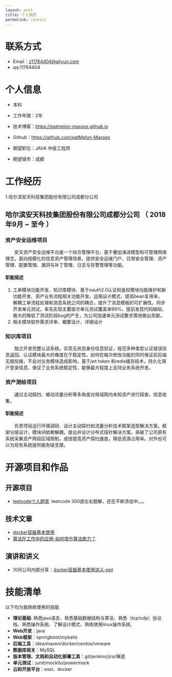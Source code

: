 ```yaml
---
layout: post
title: 个人简历
permalink: /yiezi/
---
```

# 联系方式


- Email：z11764404@aliyun.com
- qq:11764404


# 个人信息

 - 本科
 - 工作年限：2年
 - 技术博客：https://eatmelon-masses.github.io
 - Github：https://github.com/eatMelon-Masses 

 - 期望职位：JAVA 中级工程师
 - 期望城市：成都


# 工作经历
1.哈尔滨安天科技集团股份有限公司成都分公司

## 哈尔滨安天科技集团股份有限公司成都分公司 （ 2018年9月 ~ 至今 ）

### 资产安全运维项目 
&emsp;&emsp;安天资产安全运维平台是一个综合管理平台，基于叠加演进模型和可管理网络理念，面向规模化的信息资产管理场景，提供安全运维门户、日常安全管理、资产管理、配置管理、漏洞与补丁管理、日志与告警管理等功能。

#### 职能描述
1. 工单模块功能开发、知识库模块、基于oauth2.0认证和鉴权模块功能维护和新功能开发、资产业务流程相关功能开发。运用设计模式，提高bean复用率，解耦工单流程处理和消息系统之间的耦合，提升了消息模板的可扩展性。同步开发单元测试，率先实现主要层次单元测试覆盖率99%，提前发现代码缺陷，极大的降低了测试阶段bug的产生，为公司加速单元测试要求落地做出贡献。
2. 相关模块软件需求评审、概要设计、详细设计

### 知识库项目 
&emsp;&emsp;独立开发完整认证系统。实现无状态身份信息验证，规范多种类型认证错误信息返回，认证模块最大的难度在于稳定性，如何在每次修改功能的同时保证前后端无缝衔接，不会对业务模块造成影响，基于jwt token 和redis缓存技术，持久化用户登录信息，保证了业务系统稳定性，能够最大程度上支持业务系统开发。

###  资产测绘项目
&emsp;&emsp;通过主动探扫、被动流量分析等多角度对局域网内未知资产进行探查，信息收集。

#### 职能描述
&emsp;&emsp;负责项目运行环境调研、设计主动探扫和流量分析技术框架选型解决方案。框架分层设计，模块间依赖解耦，提出并设计分布式探针解决方案。突破了公司原有系统采集资产网段区域限制，成倍提高资产探扫速度，降低资源占用率。对外也可以为现有系统提供服务级支撑。
# 开源项目和作品

## 开源项目

  - [leetcode个人题库](https://github.com/eatMelon-Masses/learning-leetcode) :leetcode 300道左右题解，还在不断添加中。。。

## 技术文章

- [docker容器基本使用](https://eatmelon-masses.github.io/2019/10/20/docker%E5%AE%B9%E5%99%A8%E5%9F%BA%E6%9C%AC%E4%BD%BF%E7%94%A8/)
- [算法在工作中的应用-如何提升算法能力？](https://www.icloud.com/keynote/0WG7Zz0MeWvTdr-R4VJ8Eq-eA)


## 演讲和讲义

  - 10月公司内部分享：[docker容器基本使用讲义-ppt](https://www.icloud.com/iclouddrive/0dCkL_djhk1ZtHr-5xnXkF6kg#docker%E6%8A%80%E6%9C%AF%E5%88%86%E4%BA%AB)
    
    
# 技能清单

以下均为我熟练使用的技能
- **理论基础**: 熟悉java语言、熟悉基础数据结构与算法、熟悉（tcp/udp）协议栈、熟悉操作系统、了解设计模式、熟练使用linux操作系统、
- **Web开发**：java
- **Web框架**：springboot/mybatis
- **后端工具**：idea/maven/docker/centos/vmware
- **数据库相关**：MySQL
- **版本管理、文档和自动化部署工具**：git/jenkins/jira/禅道
- **单元测试**：junit/mockito/powermock
- **云和开放平台**：esxi、docker

      
